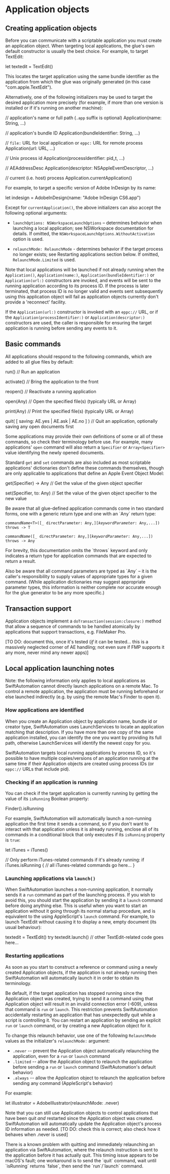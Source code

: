 # Application objects

## Creating application objects

Before you can communicate with a scriptable application you must create an application object. When targeting local applications, the glue's own default constructor is usually the best choice. For example, to target TextEdit:

  let textedit = TextEdit()

This locates the target application using the same bundle identifier as the application from which the glue was originally generated (in this case "com.apple.TextEdit").

Alternatively, one of the following initializers may be used to target the desired application more precisely (for example, if more than one version is installed or if it's running on another machine):

  // application's name or full path (`.app` suffix is optional)
  Application(name: String, ...)
  
  // application's bundle ID
  Application(bundleIdentifier: String, ...)

  // `file:` URL for local application or `eppc:` URL for remote process
  Application(url: URL, ...)

  // Unix process id
  Application(processIdentifier: pid_t, ...)

  // AEAddressDesc
  Application(descriptor: NSAppleEventDescriptor, ...)

  // current (i.e. host) process
  Application.currentApplication()

For example, to target a specific version of Adobe InDesign by its name:

  let indesign = AdobeInDesign(name: "Adobe InDesign CS6.app")

Except for `currentApplication()`, the above initializers can also accept the following optional arguments:

* `launchOptions: NSWorkspaceLaunchOptions` – determines behavior when launching a local application; see NSWorkspace documentation for details. If omitted, the `NSWorkspaceLaunchOptions.WithoutActivation` option is used.

* `relaunchMode: RelaunchMode` - determines behavior if the target process no longer exists; see Restarting applications section below. If omitted, `RelaunchMode.Limited` is used.

Note that local applications will be launched if not already running when the `Application()`, `Application(name:)`, `Application(bundleIdentifier:)` or `Application(url:)` constructors are invoked, and events will be sent to the running application according to its process ID. If the process is later terminated, that process ID is no longer valid and events sent subsequently using this application object will fail as application objects currently don't provide a 'reconnect' facility.

If the `Application(url:)` constructor is invoked with an `eppc://` URL, or if the `Application(processIdentifier:)` or `Application(descriptor:)` constructors are used, the caller is responsible for ensuring the target application is running before sending any events to it.


## Basic commands

All applications should respond to the following commands, which are added to all glue files by default:

  run()      // Run an application

  activate() // Bring the application to the front

  reopen()   // Reactivate a running application

  open(Any)  // Open the specified file(s) (typically URL or Array<URL>)

  print(Any) // Print the specified file(s) (typically URL or Array<URL>)

  quit( [ saving: AE.yes | AE.ask | AE.no ] )
             // Quit an application, optionally saving any open documents first

Some applications may provide their own definitions of some or all of these commands, so check their terminology before use. For example, many applications' `open` command will also return a `Specifier` or `Array<Specifier>` value identifying the newly opened documents.

Standard `get` and `set` commands are also included as most scriptable applications' dictionaries don't define these commands themselves, though are only applicable to applications that define an Apple Event Object Model:

  get(Specifier) -> Any   // Get the value of the given object specifier

  set(Specifier, to: Any) // Set the value of the given object specifier to the new value

<div class="hilitebox">

<p>Be aware that all glue-defined application commands come in two standard forms, one with a generic return type and one with an `Any` return type:</p>

<pre><code><var>commandName</var>&lt;T&gt;([_ directParameter: Any,][<var>keywordParameter</var>: Any,...]) throws -> T

<var>commandName</var>([_ directParameter: Any,][<var>keywordParameter</var>: Any,...]) throws -> Any</code></pre>

<p>For brevity, this documentation omits the `throws` keyword and only indicates a return type for application commands that are expected to return a result.</p>

<p>Also be aware that all command parameters are typed as `Any` – it is the caller's responsibility to supply values of appropriate types for a given command. (While application dictionaries may suggest appropriate parameter types, this information is neither complete nor accurate enough for the glue generator to be any more specific.)</p>

</div>


## Transaction support

Application objects implement a `doTransaction(session:closure:)` method that allow a sequence of commands to be handled atomically by applications that support transactions, e.g. FileMaker Pro.

[TO DO: document this, once it's tested (_if_ it can be tested... this is a massively neglected corner of AE handling; not even sure if FMP supports it any more, never mind any newer apps)]


## Local application launching notes

Note: the following information only applies to local applications as SwiftAutomation cannot directly launch applications on a remote Mac. To control a remote application, the application must be running beforehand or else launched indirectly (e.g. by using the remote Mac's Finder to open it).


### How applications are identified

When you create an Application object by application name, bundle id or creator type, SwiftAutomation uses LaunchServices to locate an application matching that description. If you have more than one copy of the same application installed, you can identify the one you want by providing its full path, otherwise LaunchServices will identify the newest copy for you.

SwiftAutomation targets local running applications by process ID, so it's possible to have multiple copies/versions of an application running at the same time if their Application objects are created using process IDs (or `eppc://` URLs that include pid).


### Checking if an application is running

You can check if the target application is currently running by getting the value of its `isRunning` Boolean property:

  Finder().isRunning

For example, SwiftAutomation will automatically launch a non-running application the first time it sends a command, so if you don't want to interact with that application unless it is already running, enclose all of its commands in a conditional block that only executes if its `isRunning` property is `true`:

  let iTunes = iTunes()
  
  // Only perform iTunes-related commands if it's already running:
  if iTunes.isRunning {
    // all iTunes-related commands go here...
  }


### Launching applications via `launch()`

When SwiftAutomation launches a non-running application, it normally sends it a `run` command as part of the launching process. If you wish to avoid this, you should start the application by sending it a `launch` command before doing anything else. This is useful when you want to start an application without it going through its normal startup procedure, and is equivalent to the using AppleScript's `launch` command. For example, to launch TextEdit without causing it to display a new, empty document (its usual behaviour):

  textedit = TextEdit()
  try textedit.launch()
  // other TextEdit-related code goes here...


### Restarting applications

As soon as you start to construct a reference or command using a newly created Application objects, if the application is not already running then SwiftAutomation will automatically launch it in order to obtain its terminology.

Be default, if the target application has stopped running since the Application object was created, trying to send it a command using that Application object will result in an invalid connection error (-609), unless that command is `run` or `launch`. This restriction prevents SwiftAutomation accidentally restarting an application that has unexpectedly quit while a script is controlling it. You can restart an application by sending an explicit `run` or `launch` command, or by creating a new Application object for it. 

To change this relaunch behavior, use one of the following `RelaunchMode` values as the initializer's `relaunchMode:` argument:

* `.never` -- prevent the Application object automatically relaunching the application, even for a `run` or `launch` command
* `.limited` -- allow the Application object to relaunch the application before sending a `run` or `launch` command (SwiftAutomation's default behavior)
* `.always` -- allow the Application object to relaunch the application before sending any command (AppleScript's behavior)

For example:

  let illustrator = AdobeIllustrator(relaunchMode: .never) 

Note that you can still use Application objects to control applications that have been quit _and_ restarted since the Application object was created. SwiftAutomation will automatically update the Application object's process ID information as needed. [TO DO: check this is correct; also check how it behaves when .never is used]


<p class="hilitebox">There is a known problem with quitting and immediately relaunching an application via SwiftAutomation, where the relaunch instruction is sent to the application before it has actually quit. This timing issue appears to be macOS's fault; one workaround is to send the `quit` command, wait until `isRunning` returns `false`, then send the `run`/`launch` command.</p>


